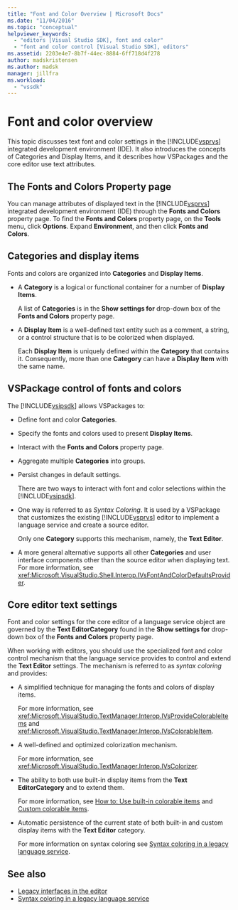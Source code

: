 ```yaml
---
title: "Font and Color Overview | Microsoft Docs"
ms.date: "11/04/2016"
ms.topic: "conceptual"
helpviewer_keywords:
  - "editors [Visual Studio SDK], font and color"
  - "font and color control [Visual Studio SDK], editors"
ms.assetid: 2203e4e7-8b7f-44ec-8884-6ff718d4f278
author: madskristensen
ms.author: madsk
manager: jillfra
ms.workload:
  - "vssdk"
---
```

# Font and color overview
This topic discusses text font and color settings in the [!INCLUDE[vsprvs](../code-quality/includes/vsprvs_md.md)] integrated development environment (IDE). It also introduces the concepts of Categories and Display Items, and it describes how VSPackages and the core editor use text attributes.

## The Fonts and Colors Property page
 You can manage attributes of displayed text in the [!INCLUDE[vsprvs](../code-quality/includes/vsprvs_md.md)] integrated development environment (IDE) through the **Fonts and Colors** property page. To find the **Fonts and Colors** property page, on the **Tools** menu, click **Options**. Expand **Environment**, and then click **Fonts and Colors**.

## Categories and display items
 Fonts and colors are organized into **Categories** and **Display Items**.

- A **Category** is a logical or functional container for a number of **Display Items**.

   A list of **Categories** is in the **Show settings for** drop-down box of the **Fonts and Colors** property page.

- A **Display Item** is a well-defined text entity such as a comment, a string, or a control structure that is to be colorized when displayed.

  Each **Display Item** is uniquely defined within the **Category** that contains it. Consequently, more than one **Category** can have a **Display Item** with the same name.

## VSPackage control of fonts and colors
 The [!INCLUDE[vsipsdk](../extensibility/includes/vsipsdk_md.md)] allows VSPackages to:

- Define font and color **Categories**.

- Specify the fonts and colors used to present **Display Items**.

- Interact with the **Fonts and Colors** property page.

- Aggregate multiple **Categories** into groups.

- Persist changes in default settings.

  There are two ways to interact with font and color selections within the [!INCLUDE[vsipsdk](../extensibility/includes/vsipsdk_md.md)].

- One way is referred to as *Syntax Coloring*. It is used by a VSPackage that customizes the existing [!INCLUDE[vsprvs](../code-quality/includes/vsprvs_md.md)] editor to implement a language service and create a source editor.

   Only one **Category** supports this mechanism, namely, the **Text Editor**.

- A more general alternative supports all other **Categories** and user interface components other than the source editor when displaying text. For more information, see <xref:Microsoft.VisualStudio.Shell.Interop.IVsFontAndColorDefaultsProvider>.

## Core editor text settings
 Font and color settings for the core editor of a language service object are governed by the **Text EditorCategory** found in the **Show settings for** drop-down box of the **Fonts and Colors** property page.

 When working with editors, you should use the specialized font and color control mechanism that the language service provides to control and extend the **Text Editor** settings. The mechanism is referred to as *syntax coloring* and provides:

- A simplified technique for managing the fonts and colors of display items.

   For more information, see <xref:Microsoft.VisualStudio.TextManager.Interop.IVsProvideColorableItems> and <xref:Microsoft.VisualStudio.TextManager.Interop.IVsColorableItem>.

- A well-defined and optimized colorization mechanism.

   For more information, see <xref:Microsoft.VisualStudio.TextManager.Interop.IVsColorizer>.

- The ability to both use built-in display items from the **Text EditorCategory** and to extend them.

   For more information, see [How to: Use built-in colorable items](../extensibility/internals/how-to-use-built-in-colorable-items.md) and [Custom colorable items](../extensibility/internals/custom-colorable-items.md).

- Automatic persistence of the current state of both built-in and custom display items with the **Text Editor** category.

  For more information on syntax coloring see [Syntax coloring in a legacy language service](../extensibility/internals/syntax-coloring-in-a-legacy-language-service.md).

## See also
- [Legacy interfaces in the editor](../extensibility/legacy-interfaces-in-the-editor.md)
- [Syntax coloring in a legacy language service](../extensibility/internals/syntax-coloring-in-a-legacy-language-service.md)